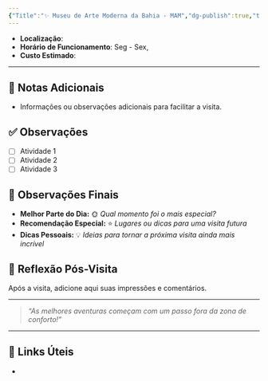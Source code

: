 ```yaml
---
{"Title":"✨ Museu de Arte Moderna da Bahia - MAM","dg-publish":true,"tags":["pessoal/viagem","pessoal/lugares/museus"],"permalink":"/4-review-do-caos/museu-de-arte-moderna-da-bahia-mam/","dgPassFrontmatter":true}
---
```



- **Localização**: 
- **Horário de Funcionamento**:  Seg - Sex, 
- **Custo Estimado**: 
---
## 📔 Notas Adicionais
- Informações ou observações adicionais para facilitar a visita.
## ✅ Observações
- [ ] Atividade 1
- [ ] Atividade 2
- [ ] Atividade 3
## 🌈 Observações Finais
- **Melhor Parte do Dia:** 🌞 _Qual momento foi o mais especial?_
- **Recomendação Especial:** ⭐ _Lugares ou dicas para uma visita futura_
- **Dicas Pessoais:** 💡 _Ideias para tornar a próxima visita ainda mais incrível_
## 🐧 Reflexão Pós-Visita
Após a visita, adicione aqui suas impressões e comentários.

---
> _“As melhores aventuras começam com um passo fora da zona de conforto!”_
---
## 🔗 Links Úteis
- 
